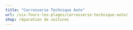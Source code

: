 ```yaml
---
title: "Carrosserie Technique Auto"
url: /six-fours-les-plages/carrosserie-technique-auto/
shop: réparation de voitures
---
```

